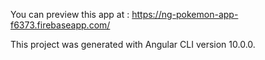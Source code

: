 You can preview this app at : https://ng-pokemon-app-f6373.firebaseapp.com/

This project was generated with Angular CLI version 10.0.0.
